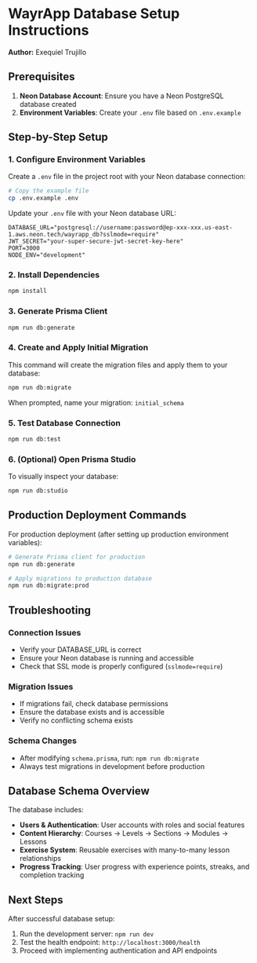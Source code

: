 # WayrApp Database Setup Instructions

**Author:** Exequiel Trujillo

## Prerequisites

1. **Neon Database Account**: Ensure you have a Neon PostgreSQL database created
2. **Environment Variables**: Create your `.env` file based on `.env.example`

## Step-by-Step Setup

### 1. Configure Environment Variables

Create a `.env` file in the project root with your Neon database connection:

```bash
# Copy the example file
cp .env.example .env
```

Update your `.env` file with your Neon database URL:
```env
DATABASE_URL="postgresql://username:password@ep-xxx-xxx.us-east-1.aws.neon.tech/wayrapp_db?sslmode=require"
JWT_SECRET="your-super-secure-jwt-secret-key-here"
PORT=3000
NODE_ENV="development"
```

### 2. Install Dependencies

```bash
npm install
```

### 3. Generate Prisma Client

```bash
npm run db:generate
```

### 4. Create and Apply Initial Migration

This command will create the migration files and apply them to your database:

```bash
npm run db:migrate
```

When prompted, name your migration: `initial_schema`

### 5. Test Database Connection

```bash
npm run db:test
```

### 6. (Optional) Open Prisma Studio

To visually inspect your database:

```bash
npm run db:studio
```

## Production Deployment Commands

For production deployment (after setting up production environment variables):

```bash
# Generate Prisma client for production
npm run db:generate

# Apply migrations to production database
npm run db:migrate:prod
```

## Troubleshooting

### Connection Issues
- Verify your DATABASE_URL is correct
- Ensure your Neon database is running and accessible
- Check that SSL mode is properly configured (`sslmode=require`)

### Migration Issues
- If migrations fail, check database permissions
- Ensure the database exists and is accessible
- Verify no conflicting schema exists

### Schema Changes
- After modifying `schema.prisma`, run: `npm run db:migrate`
- Always test migrations in development before production

## Database Schema Overview

The database includes:
- **Users & Authentication**: User accounts with roles and social features
- **Content Hierarchy**: Courses → Levels → Sections → Modules → Lessons
- **Exercise System**: Reusable exercises with many-to-many lesson relationships
- **Progress Tracking**: User progress with experience points, streaks, and completion tracking

## Next Steps

After successful database setup:
1. Run the development server: `npm run dev`
2. Test the health endpoint: `http://localhost:3000/health`
3. Proceed with implementing authentication and API endpoints